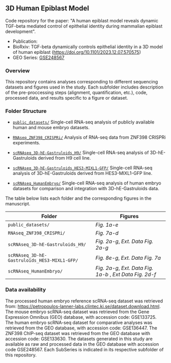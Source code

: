 ## 3D Human Epiblast Model

Code repository for the paper: "A human epiblast model reveals dynamic TGF-beta mediated control of epithelial identity during mammalian epiblast development".

* Publication: 
* BioRxiv: TGF-beta dynamically controls epithelial identity in a 3D model of human epiblast (https://doi.org/10.1101/2023.12.07.570575)
* GEO Series: [GSE248567](https://www.ncbi.nlm.nih.gov/geo/query/acc.cgi?acc=GSE248567)

### Overview

This repository contains analyses corresponding to different sequencing datasets and figures used in the study. Each subfolder includes description of the pre-proccessing steps (alignment, quantification, etc.), code, processed data, and results specific to a figure or dataset.

### Folder Structure

* [`public_datasets/`](public_datasets/README.md)
Single-cell RNA-seq analysis of publicly available human and mouse embryo datasets.

* [`RNAseq_ZNF398_CRISPRi/`](RNAseq_ZNF398_CRISPRi/README.md)
Analysis of RNA-seq data from ZNF398 CRISPRi experiments.

* [`scRNAseq_3D-hE-Gastruloids_H9/`](scRNAseq_3D-hE-Gastruloids_H9/README.md)
Single-cell RNA-seq analysis of 3D-hE-Gastruloids derived from H9 cell line.

* [`scRNAseq_3D-hE-Gastruloids_HES3-MIXL1-GFP/`](scRNAseq_3D-hE-Gastruloids_HES3-MIXL1-GFP/README.md)
Single-cell RNA-seq analysis of 3D-hE-Gastruloids derived from HES3-MIXL1-GFP line.

* [`scRNAseq_HumanEmbryo/`](scRNAseq_HumanEmbryo/README.md)
Single-cell RNA-seq analysis of human embryo datasets for comparison and integration with 3D-hE-Gastruloids data.

The table below lists each folder and the corresponding figures in the manuscript.

| Folder            | Figures |
| ----------------- | ----------- |
| `public_datasets/`                           | *Fig. 1a-e* |
| `RNAseq_ZNF398_CRISPRi/`                     | *Fig. 7a-d* |
| `scRNAseq_3D-hE-Gastruloids_H9/`             | *Fig. 2a-g*, *Ext. Data Fig. 2a-g* |
| `scRNAseq_3D-hE-Gastruloids_HES3-MIXL1-GFP/` | *Fig. 8e-g*, *Ext. Data Fig. 7a* |
| `scRNAseq_HumanEmbryo/`                      | *Fig. 2a-g*, *Ext. Data Fig. 1a-b* , *Ext Data Fig. 2d-f* |

### Data availability

The processed human embryo reference scRNA-seq dataset was retrieved from: https://petropoulos-lanner-labs.clintec.ki.se/dataset.download.html. The mouse embryo scRNA-seq dataset was retrieved from the Gene Expression Omnibus (GEO) database, with accession code: GSE133725. The human embryo scRNA-seq dataset for comparative analyses was retrieved from the GEO database, with accession code: GSE136447. The ZNF398 ChIP-seq dataset was retrieved from the GEO database with accession code: GSE133630. The datasets generated in this study are available as raw and processed data in the GEO database with accession code GSE248567. Each SubSeries is indicated in its respective subfolder of this repository.
